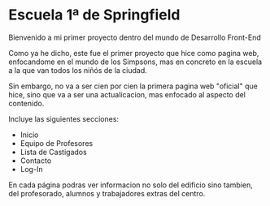 # Escuela 1ª de Springfield

Bienvenido a mi primer proyecto dentro del mundo de Desarrollo Front-End

Como ya he dicho, este fue el primer proyecto que hice como pagina web, enfocandome en el mundo de los Simpsons, mas en concreto en la escuela a la que van todos los niñós de la ciudad.

Sin embargo, no va a ser cien por cien la primera pagina web "oficial" que hice, sino que va a ser una actualicacion, mas enfocado al aspecto del contenido.

Incluye las siguientes secciones:

- Inicio
- Equipo de Profesores
- Lista de Castigados
- Contacto
- Log-In

En cada página podras ver informacion no solo del edificio sino tambien, del profesorado, alumnos y trabajadores extras del centro.
